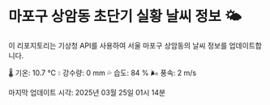 
# 마포구 상암동 초단기 실황 날씨 정보 🌤️

이 리포지토리는 기상청 API를 사용하여 서울 마포구 상암동의 날씨 정보를 업데이트합니다. 

🌡️ 기온: 10.7 ℃
💧 강수량: 0 mm
💦 습도: 84 %
🌬️ 풍속: 2 m/s

마지막 업데이트 시각: 2025년 03월 25일 01시 14분    
